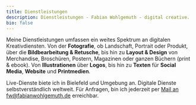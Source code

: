 ```yaml
---
title: Dienstleistungen
description: Dienstleistungen - Fabian Wohlgemuth - digital creative.
bio: false
---
```


Meine Dienstleistungen umfassen ein weites Spektrum an digitalen Kreativdiensten. Von der **Fotografie**, ob Landschaft, Portrait oder Produkt, über die **Bildbearbeitung & Retusche**, bis hin zu **Layout & Design** von Merchandise, Broschüren, Postern, Magazinen oder ganzen Büchern (print & ebook). Von **Illustrationen** über **Logos**, bis hin zu **Texten** für **Social Media**, **Website** und **Printmedien**.

Live-Dienste biete ich in Bielefeld und Umgebung an. Digitale Dienste selbstverständlich weltweit. Für Anfragen, bin ich jederzeit per [Mail an fw@fabianwohlgemuth.de](mailto:fw@fabianwohlgemuth.de) erreichbar.
